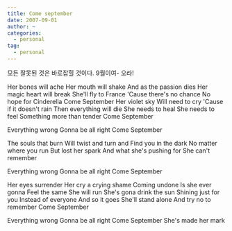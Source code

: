 ```yaml
---
title: Come september
date: 2007-09-01
author: ~
categories:
  - personal
tag:
  - personal
---
```






모든 잘못된 것은 바로잡힐 것이다.
9월이여- 오라!

Her bones will ache
Her mouth will shake
And as the passion dies
Her magic heart will break
She'll fly to France
'Cause there's no chance
No hope for Cinderella
Come September
Her violet sky
Will need to cry
'Cause if it doesn't rain
Then everything will die
She needs to heal
She needs to feel
Something more than tender
Come September

Everything wrong
Gonna be all right
Come September

The souls that burn
Will twist and turn and
Find you in the dark
No matter where you run
But lost her spark
And what she's pushing for
She can't remember

Everything wrong
Gonna be all right
Come September

Her eyes surrender
Her cry a crying shame
Coming undone
Is she ever gonna
Feel the same
She will run
She's gona drink the sun
Shining just for you
Instead of everyone
And so it goes
She'll stand alone
And try no to remember
Come September

Everything wrong
Gonna be all right
Come September
She's made her mark


 






